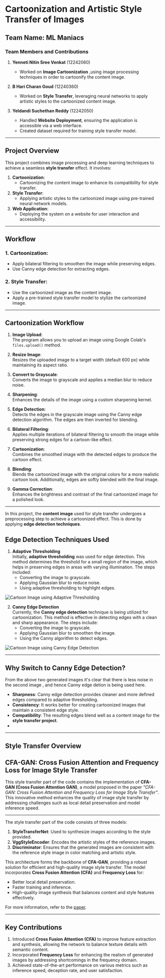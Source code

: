 # Cartoonization and Artistic Style Transfer of Images

## Team Name: ML Maniacs

### Team Members and Contributions
1. **Yenneti Nitin Sree Venkat** (12242060)  
   - Worked on **Image Cartoonization** ,using image processing techniques in order to cartoonify the content image.  
   
2. **B Hari Charan Goud** (12240360)  
   - Worked on **Style Transfer**, leveraging neural networks to apply artistic styles to the cartoonized content image.  
   
3. **Yeldandi Suchethan Reddy** (12242050)  
   - Handled **Website Deployment**, ensuring the application is accessible via a web interface.
   - Created dataset required for training style transfer model.

---
## Project Overview
This project combines image processing and deep learning techniques to achieve a seamless **style transfer** effect. It involves:
1. **Cartoonization**:
   - Cartoonizing the content image to enhance its compatibility for style transfer.
2. **Style Transfer**:
   - Applying artistic styles to the cartoonized image using pre-trained neural network models.
3. **Web Application**:
   - Deploying the system on a website for user interaction and accessibility.
     
---
## Workflow

### 1. Cartoonization:
   - Apply bilateral filtering to smoothen the image while preserving edges.
   - Use Canny edge detection for extracting edges.

### 2. Style Transfer:
   - Use the cartoonized image as the content image.
   - Apply a pre-trained style transfer model to stylize the cartoonized image.

---

## Cartoonization Workflow

1. **Image Upload**:  
   The program allows you to upload an image using Google Colab's `files.upload()` method.  

2. **Resize Image**:  
   Resizes the uploaded image to a target width (default 600 px) while maintaining its aspect ratio.  

3. **Convert to Grayscale**:  
   Converts the image to grayscale and applies a median blur to reduce noise.  

4. **Sharpening**:  
   Enhances the details of the image using a custom sharpening kernel.  

5. **Edge Detection**:  
   Detects the edges in the grayscale image using the Canny edge detection algorithm. The edges are then inverted for blending.  

6. **Bilateral Filtering**:  
   Applies multiple iterations of bilateral filtering to smooth the image while preserving strong edges for a cartoon-like effect.  

7. **Cartoonization**:  
   Combines the smoothed image with the detected edges to produce the cartoon effect.  

8. **Blending**:  
   Blends the cartoonized image with the original colors for a more realistic cartoon look. Additionally, edges are softly blended with the final image.  

9. **Gamma Correction**:  
   Enhances the brightness and contrast of the final cartoonized image for a polished look.  

---
In this project, the **content image** used for style transfer undergoes a preprocessing step to achieve a cartoonized effect. This is done by applying **edge detection techniques**.

## Edge Detection Techniques Used

1. **Adaptive Thresholding**  
   Initially, **adaptive thresholding** was used for edge detection. This method determines the threshold for a small region of the image, which helps in preserving edges in areas with varying illumination. The steps included:  
   - Converting the image to grayscale.
   - Applying Gaussian blur to reduce noise.
   - Using adaptive thresholding to highlight edges.
  
![Cartoon Image using Adaptive Thresholding](Cartoon_using_adaptive_thresholding.png)


2. **Canny Edge Detection**  
   Currently, the **Canny edge detection** technique is being utilized for cartoonization. This method is effective in detecting edges with a clean and sharp appearance. The steps include:  
   - Converting the image to grayscale.
   - Applying Gaussian blur to smoothen the image.
   - Using the Canny algorithm to detect edges.
     
![Cartoon Image using Canny Edge Detection](Cartoon_using_canny.png)

---

## Why Switch to Canny Edge Detection?
From the above two generated images it's clear that there is less noise in the second image , and hence Canny edge detion is being used here.

- **Sharpness**: Canny edge detection provides cleaner and more defined edges compared to adaptive thresholding.  
- **Consistency**: It works better for creating cartoonized images that maintain a consistent edge style.
- **Compatibility**: The resulting edges blend well as a content image for the **style transfer project**.
- 
---
## Style Transfer Overview
## CFA-GAN: Cross Fusion Attention and Frequency Loss for Image Style Transfer

This style transfer part of the code contains the implementation of **CFA-GAN (Cross Fusion Attention GAN)**, a model proposed in the paper *"CFA-GAN: Cross Fusion Attention and Frequency Loss for Image Style Transfer"*. This innovative method enhances the quality of image style transfer by addressing challenges such as local detail preservation and model inference speed.

---

The style transfer part of the code consists of three models:  
1. **StyleTransferNet**: Used to synthesize images according to the style provided.  
2. **VggStyleEncoder**: Encodes the artistic styles of the reference images.  
3. **Discriminator**: Ensures that the generated images are consistent with the reference style image in color matching and artistic style.  

This architecture forms the backbone of **CFA-GAN**, providing a robust solution for efficient and high-quality image style transfer. The model incorporates **Cross Fusion Attention (CFA)** and **Frequency Loss** for:
- Better local detail preservation.
- Faster training and inference.
- High-quality image synthesis that balances content and style features effectively.

For more information, refer to the [paper](https://doi.org/10.1016/j.displa.2023.102588).

---

## Key Contributions
1. Introduced **Cross Fusion Attention (CFA)** to improve feature extraction and synthesis, allowing the network to balance texture details with semantic content.
2. Incorporated **Frequency Loss** for enhancing the realism of generated images by addressing shortcomings in the frequency domain.
3. Achieved state-of-the-art performance on various metrics such as inference speed, deception rate, and user satisfaction.







